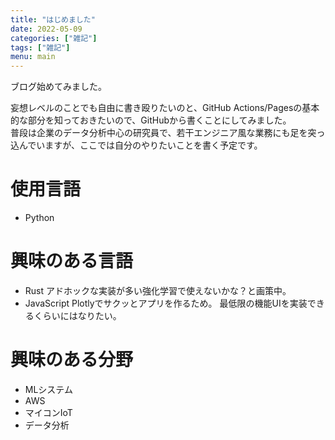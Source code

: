 ```yaml
---
title: "はじめました"
date: 2022-05-09
categories: ["雑記"]
tags: ["雑記"]
menu: main
---
```


ブログ始めてみました。

妄想レベルのことでも自由に書き殴りたいのと、GitHub Actions/Pagesの基本的な部分を知っておきたいので、GitHubから書くことにしてみました。  
普段は企業のデータ分析中心の研究員で、若干エンジニア風な業務にも足を突っ込んでいますが、ここでは自分のやりたいことを書く予定です。  

# 使用言語
* Python
# 興味のある言語
* Rust
アドホックな実装が多い強化学習で使えないかな？と画策中。
* JavaScript
Plotlyでサクッとアプリを作るため。
最低限の機能UIを実装できるくらいにはなりたい。
# 興味のある分野
* MLシステム
* AWS
* マイコンIoT
* データ分析
